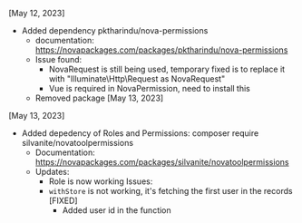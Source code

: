 [May 12, 2023]
- Added dependency pktharindu/nova-permissions
  - documentation: https://novapackages.com/packages/pktharindu/nova-permissions
  - Issue found:
    - NovaRequest is still being used, temporary fixed is to replace it with
      "Illuminate\Http\Request as NovaRequest"
    - Vue is required in NovaPermission, need to install this
  - Removed package [May 13, 2023]

[May 13, 2023]
- Added depedency of Roles and Permissions: composer require silvanite/novatoolpermissions
  - Documentation: https://novapackages.com/packages/silvanite/novatoolpermissions
  - Updates:
    - Role is now working
  Issues:
    - `withStore` is not working, it's fetching the first user in the records [FIXED]
      - Added user id in the function

